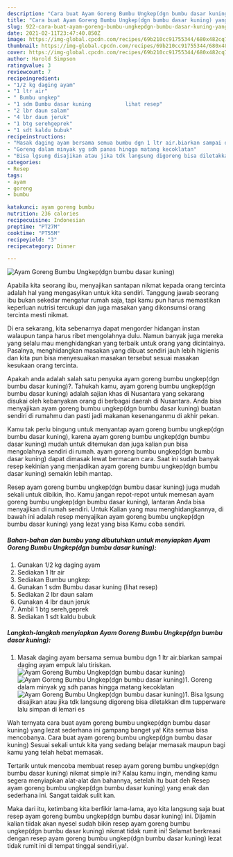 ```yaml
---
description: "Cara buat Ayam Goreng Bumbu Ungkep(dgn bumbu dasar kuning) yang nikmat Untuk Jualan"
title: "Cara buat Ayam Goreng Bumbu Ungkep(dgn bumbu dasar kuning) yang nikmat Untuk Jualan"
slug: 922-cara-buat-ayam-goreng-bumbu-ungkepdgn-bumbu-dasar-kuning-yang-nikmat-untuk-jualan
date: 2021-02-11T23:47:40.850Z
image: https://img-global.cpcdn.com/recipes/69b210cc91755344/680x482cq70/ayam-goreng-bumbu-ungkepdgn-bumbu-dasar-kuning-foto-resep-utama.jpg
thumbnail: https://img-global.cpcdn.com/recipes/69b210cc91755344/680x482cq70/ayam-goreng-bumbu-ungkepdgn-bumbu-dasar-kuning-foto-resep-utama.jpg
cover: https://img-global.cpcdn.com/recipes/69b210cc91755344/680x482cq70/ayam-goreng-bumbu-ungkepdgn-bumbu-dasar-kuning-foto-resep-utama.jpg
author: Harold Simpson
ratingvalue: 3
reviewcount: 7
recipeingredient:
- "1/2 kg daging ayam"
- "1 ltr air"
- " Bumbu ungkep"
- "1 sdm Bumbu dasar kuning           lihat resep"
- "2 lbr daun salam"
- "4 lbr daun jeruk"
- "1 btg serehgeprek"
- "1 sdt kaldu bubuk"
recipeinstructions:
- "Masak daging ayam bersama semua bumbu dgn 1 ltr air.biarkan sampai daging ayam empuk lalu tiriskan."
- "Goreng dalam minyak yg sdh panas hingga matang kecoklatan"
- "Bisa lgsung disajikan atau jika tdk langsung digoreng bisa diletakkan dlm tupperware lalu simpan di lemari es"
categories:
- Resep
tags:
- ayam
- goreng
- bumbu

katakunci: ayam goreng bumbu 
nutrition: 236 calories
recipecuisine: Indonesian
preptime: "PT27M"
cooktime: "PT55M"
recipeyield: "3"
recipecategory: Dinner

---
```



![Ayam Goreng Bumbu Ungkep(dgn bumbu dasar kuning)](https://img-global.cpcdn.com/recipes/69b210cc91755344/680x482cq70/ayam-goreng-bumbu-ungkepdgn-bumbu-dasar-kuning-foto-resep-utama.jpg)

Apabila kita seorang ibu, menyajikan santapan nikmat kepada orang tercinta adalah hal yang mengasyikan untuk kita sendiri. Tanggung jawab seorang ibu bukan sekedar mengatur rumah saja, tapi kamu pun harus memastikan keperluan nutrisi tercukupi dan juga masakan yang dikonsumsi orang tercinta mesti nikmat.

Di era  sekarang, kita sebenarnya dapat mengorder hidangan instan walaupun tanpa harus ribet mengolahnya dulu. Namun banyak juga mereka yang selalu mau menghidangkan yang terbaik untuk orang yang dicintainya. Pasalnya, menghidangkan masakan yang dibuat sendiri jauh lebih higienis dan kita pun bisa menyesuaikan masakan tersebut sesuai masakan kesukaan orang tercinta. 



Apakah anda adalah salah satu penyuka ayam goreng bumbu ungkep(dgn bumbu dasar kuning)?. Tahukah kamu, ayam goreng bumbu ungkep(dgn bumbu dasar kuning) adalah sajian khas di Nusantara yang sekarang disukai oleh kebanyakan orang di berbagai daerah di Nusantara. Anda bisa menyajikan ayam goreng bumbu ungkep(dgn bumbu dasar kuning) buatan sendiri di rumahmu dan pasti jadi makanan kesenanganmu di akhir pekan.

Kamu tak perlu bingung untuk menyantap ayam goreng bumbu ungkep(dgn bumbu dasar kuning), karena ayam goreng bumbu ungkep(dgn bumbu dasar kuning) mudah untuk ditemukan dan juga kalian pun bisa mengolahnya sendiri di rumah. ayam goreng bumbu ungkep(dgn bumbu dasar kuning) dapat dimasak lewat bermacam cara. Saat ini sudah banyak resep kekinian yang menjadikan ayam goreng bumbu ungkep(dgn bumbu dasar kuning) semakin lebih mantap.

Resep ayam goreng bumbu ungkep(dgn bumbu dasar kuning) juga mudah sekali untuk dibikin, lho. Kamu jangan repot-repot untuk memesan ayam goreng bumbu ungkep(dgn bumbu dasar kuning), lantaran Anda bisa menyajikan di rumah sendiri. Untuk Kalian yang mau menghidangkannya, di bawah ini adalah resep menyajikan ayam goreng bumbu ungkep(dgn bumbu dasar kuning) yang lezat yang bisa Kamu coba sendiri.

<!--inarticleads1-->

##### Bahan-bahan dan bumbu yang dibutuhkan untuk menyiapkan Ayam Goreng Bumbu Ungkep(dgn bumbu dasar kuning):

1. Gunakan 1/2 kg daging ayam
1. Sediakan 1 ltr air
1. Sediakan  Bumbu ungkep:
1. Gunakan 1 sdm Bumbu dasar kuning           (lihat resep)
1. Sediakan 2 lbr daun salam
1. Gunakan 4 lbr daun jeruk
1. Ambil 1 btg sereh,geprek
1. Sediakan 1 sdt kaldu bubuk




<!--inarticleads2-->

##### Langkah-langkah menyiapkan Ayam Goreng Bumbu Ungkep(dgn bumbu dasar kuning):

1. Masak daging ayam bersama semua bumbu dgn 1 ltr air.biarkan sampai daging ayam empuk lalu tiriskan.
<img src="https://img-global.cpcdn.com/steps/f8aa4ca974b3347e/160x128cq70/ayam-goreng-bumbu-ungkepdgn-bumbu-dasar-kuning-langkah-memasak-1-foto.jpg" alt="Ayam Goreng Bumbu Ungkep(dgn bumbu dasar kuning)"><img src="https://img-global.cpcdn.com/steps/46505d581bf3731a/160x128cq70/ayam-goreng-bumbu-ungkepdgn-bumbu-dasar-kuning-langkah-memasak-1-foto.jpg" alt="Ayam Goreng Bumbu Ungkep(dgn bumbu dasar kuning)">1. Goreng dalam minyak yg sdh panas hingga matang kecoklatan
<img src="https://img-global.cpcdn.com/steps/85fa1902e2ed2cdd/160x128cq70/ayam-goreng-bumbu-ungkepdgn-bumbu-dasar-kuning-langkah-memasak-2-foto.jpg" alt="Ayam Goreng Bumbu Ungkep(dgn bumbu dasar kuning)">1. Bisa lgsung disajikan atau jika tdk langsung digoreng bisa diletakkan dlm tupperware lalu simpan di lemari es




Wah ternyata cara buat ayam goreng bumbu ungkep(dgn bumbu dasar kuning) yang lezat sederhana ini gampang banget ya! Kita semua bisa mencobanya. Cara buat ayam goreng bumbu ungkep(dgn bumbu dasar kuning) Sesuai sekali untuk kita yang sedang belajar memasak maupun bagi kamu yang telah hebat memasak.

Tertarik untuk mencoba membuat resep ayam goreng bumbu ungkep(dgn bumbu dasar kuning) nikmat simple ini? Kalau kamu ingin, mending kamu segera menyiapkan alat-alat dan bahannya, setelah itu buat deh Resep ayam goreng bumbu ungkep(dgn bumbu dasar kuning) yang enak dan sederhana ini. Sangat taidak sulit kan. 

Maka dari itu, ketimbang kita berfikir lama-lama, ayo kita langsung saja buat resep ayam goreng bumbu ungkep(dgn bumbu dasar kuning) ini. Dijamin kalian tiidak akan nyesel sudah bikin resep ayam goreng bumbu ungkep(dgn bumbu dasar kuning) nikmat tidak rumit ini! Selamat berkreasi dengan resep ayam goreng bumbu ungkep(dgn bumbu dasar kuning) lezat tidak rumit ini di tempat tinggal sendiri,ya!.

